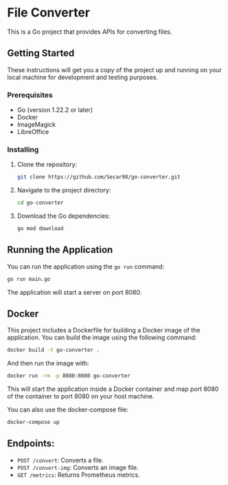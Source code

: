 # File Converter

This is a Go project that provides APIs for converting files.

## Getting Started

These instructions will get you a copy of the project up and running on your local machine for development and testing purposes.

### Prerequisites

- Go (version 1.22.2 or later)
- Docker
- ImageMagick
- LibreOffice

### Installing

1. Clone the repository:
    ```sh
    git clone https://github.com/Secar98/go-converter.git
    ```
2. Navigate to the project directory:
    ```sh
    cd go-converter
    ```
3. Download the Go dependencies:
    ```sh
    go mod download
    ```

## Running the Application

You can run the application using the `go run` command:

```sh
go run main.go
```
The application will start a server on port 8080.

## Docker
This project includes a Dockerfile for building a Docker image of the application. You can build the image using the following command:
```sh
docker build -t go-converter .
```

And then run the image with:
```sh
docker run -rm -p 8080:8080 go-converter
```

This will start the application inside a Docker container and map port 8080 of the container to port 8080 on your host machine.

You can also use the docker-compose file:
```sh
docker-compose up
```

## Endpoints:

* `POST /convert`: Converts a file.
* `POST /convert-img`: Converts an image file.
* `GET /metrics`: Returns Prometheus metrics.

